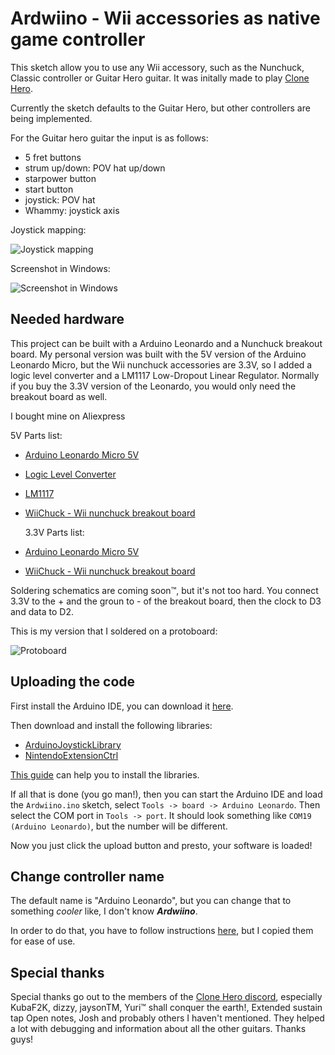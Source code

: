 # Ardwiino - Wii accessories as native game controller

This sketch allow you to use any Wii accessory, such as the Nunchuck, Classic controller or Guitar Hero guitar. It was initally made to play [Clone Hero](https://www.reddit.com/r/CloneHero/).

Currently the sketch defaults to the Guitar Hero, but other controllers are being implemented.

For the Guitar hero guitar the input is as follows:

- 5 fret buttons
- strum up/down: POV hat up/down
- starpower button
- start button
- joystick: POV hat
- Whammy: joystick axis

Joystick mapping:

![Joystick mapping](https://raw.githubusercontent.com/whitebird/Ardwiino/master/images/joystick_mapping.png)

Screenshot in Windows:

![Screenshot in Windows](https://raw.githubusercontent.com/whitebird/Ardwiino/master/images/window.png)

## Needed hardware

This project can be built with a Arduino Leonardo and a Nunchuck breakout board. My personal version was built with the 5V version of the Arduino Leonardo Micro, but the Wii nunchuck accessories are 3.3V, so I added a logic level converter and a LM1117 Low-Dropout Linear Regulator. Normally if you buy the 3.3V version of the Leonardo, you would only need the breakout board as well.

I bought mine on Aliexpress

5V Parts list:

- [Arduino Leonardo Micro 5V](https://www.aliexpress.com/w/wholesale-leonardo-5V.html?spm=2114.search0104.0.0.50ce517fCP5UiI&initiative_id=SB_20180714112849&site=glo&groupsort=1&SortType=total_tranpro_desc&g=y&SearchText=leonardo+5V)
- [Logic Level Converter](https://www.aliexpress.com/w/wholesale-logic-level-converter.html?spm=2114.search0104.0.0.4b4e10a8RYASV9&initiative_id=AS_20180714112900&site=glo&SortType=total_tranpro_desc&g=y&SearchText=logic+level+converter&CatId=400103)
- [LM1117](https://www.aliexpress.com/w/wholesale-LM1117-DIP.html?spm=2114.search0104.0.0.3d276b19y5GckD&initiative_id=SB_20180714113013&site=glo&groupsort=1&SortType=total_tranpro_desc&g=y&SearchText=LM1117+DIP)
- [WiiChuck - Wii nunchuck breakout board](https://www.aliexpress.com/w/wholesale-wiichuck.html?spm=2114.search0104.0.0.1c681659ojTNn4&initiative_id=AS_20180714113201&site=glo&SortType=total_tranpro_desc&g=y&SearchText=wiichuck&CatId=400103)


  3.3V Parts list:

- [Arduino Leonardo Micro 5V](https://www.aliexpress.com/w/wholesale-leonardo-3.3v.html?spm=2114.search0104.0.0.6d557b37GoixQ1&initiative_id=AS_20180714113208&site=glo&groupsort=1&SortType=total_tranpro_desc&g=y&SearchText=leonardo+3.3v)
- [WiiChuck - Wii nunchuck breakout board](https://www.aliexpress.com/w/wholesale-wiichuck.html?spm=2114.search0104.0.0.1c681659ojTNn4&initiative_id=AS_20180714113201&site=glo&SortType=total_tranpro_desc&g=y&SearchText=wiichuck&CatId=400103)

Soldering schematics are coming soon™, but it's not too hard. You connect 3.3V to the + and the groun to - of the breakout board, then the clock to D3 and data to D2.


This is my version that I soldered on a protoboard:

![Protoboard](https://raw.githubusercontent.com/whitebird/Ardwiino/master/images/prototype.jpg)

## Uploading the code

First install the Arduino IDE, you can download it [here](https://www.arduino.cc/en/Main/Software).

Then download and install the following libraries:

- [ArduinoJoystickLibrary
  ](https://github.com/MHeironimus/ArduinoJoystickLibrary)
- [NintendoExtensionCtrl
  ](https://github.com/dmadison/NintendoExtensionCtrl)

[This guide](https://www.arduino.cc/en/guide/libraries) can help you to install the libraries.

If all that is done (you go man!), then you can start the Arduino IDE and load the `Ardwiino.ino` sketch, select `Tools -> board -> Arduino Leonardo`. Then select the COM port in `Tools -> port`. It should look something like `COM19 (Arduino Leonardo)`, but the number will be different.

Now you just click the upload button and presto, your software is loaded!

## Change controller name

The default name is "Arduino Leonardo", but you can change that to something _cooler_ like, I don't know _**Ardwiino**_.

In order to do that, you have to follow instructions [here](https://github.com/MHeironimus/ArduinoJoystickLibrary/issues/14#issuecomment-263529830), but I copied them for ease of use.

## Special thanks

Special thanks go out to the members of the [Clone Hero discord](https://discordapp.com/invite/zd6JEn2), especially KubaF2K, dizzy, jaysonTM, Yuri™ shall conquer the earth!, Extended sustain tap Open notes, Josh and probably others I haven't mentioned. They helped a lot with debugging and information about all the other guitars. Thanks guys!
